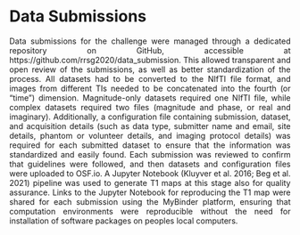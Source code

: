 # Data Submissions

<p style="text-align:justify;">
Data submissions for the challenge were managed through a dedicated repository on GitHub, accessible at https://github.com/rrsg2020/data_submission. This allowed transparent and open review of the submissions, as well as better standardization of the process. All datasets had to be converted to the NIfTI file format, and images from different TIs needed to be concatenated into the fourth (or “time”) dimension. Magnitude-only datasets required one NIfTI file, while complex datasets required two files (magnitude and phase, or real and imaginary). Additionally, a configuration file containing submission, dataset, and acquisition details (such as data type, submitter name and email, site details, phantom or volunteer details, and imaging protocol details) was required for each submitted dataset to ensure that the information was standardized and easily found. Each submission was reviewed to confirm that guidelines were followed, and then datasets and configuration files were uploaded to OSF.io. A Jupyter Notebook  (Kluyver et al. 2016; Beg et al. 2021) pipeline was used to generate T1 maps at this stage also for quality assurance. Links to the Jupyter Notebook for reproducing the T1 map were shared for each submission using the MyBinder platform, ensuring that computation environments were reproducible without the need for installation of software packages on peoples local computers.
</p>


